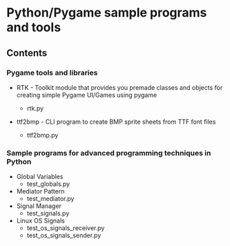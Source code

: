 # Python/Pygame sample programs and tools

## Contents

### Pygame tools and libraries

* RTK - Toolkit module that provides you premade classes and objects for creating simple Pygame UI/Games using pygame
    + rtk.py
    
* ttf2bmp - CLI program to create BMP sprite sheets from TTF font files
    + ttf2bmp.py

### Sample programs for advanced programming techniques in Python

* Global Variables
    + test_globals.py
* Mediator Pattern
    + test_mediator.py
* Signal Manager
    + test_signals.py
* Linux OS Signals
    + test_os_signals_receiver.py
    + test_os_signals_sender.py
